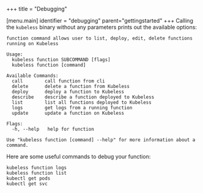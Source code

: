 
+++
title = "Debugging"

[menu.main]
identifier = "debugging"
parent="gettingstarted"
+++
Calling the `kubeless` binary without any parameters prints out the available options:
```
function command allows user to list, deploy, edit, delete functions running on Kubeless

Usage:
  kubeless function SUBCOMMAND [flags]
  kubeless function [command]

Available Commands:
  call        call function from cli
  delete      delete a function from Kubeless
  deploy      deploy a function to Kubeless
  describe    describe a function deployed to Kubeless
  list        list all functions deployed to Kubeless
  logs        get logs from a running function
  update      update a function on Kubeless

Flags:
  -h, --help   help for function

Use "kubeless function [command] --help" for more information about a command.
```

Here are some useful commands to debug your function:
```
kubeless function logs
kubeless function list
kubectl get pods
kubectl get svc
```